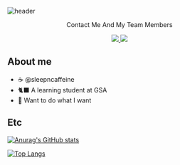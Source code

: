 ![header](https://capsule-render.vercel.app/api?type=waving&color=6F4E37&height=300&section=header&text=Sleep%27nCaffeine&fontSize=90&animation=fadeIn&fontAlignY=38&desc=Caffeine%20is%20Life&descAlignY=60&descAlign=50)
<p align='center'> Contact Me And My Team Members </p>
<p align='center'>
  <a href="mailto:parkjinjae0627@gmail.com">
    <img src="https://img.shields.io/badge/EMail%20-%23332421.svg?&style=for-the-badge&&logoColor=white"/>
  </a>
  <a href="https://github.com/0-inf">
    <img src="https://img.shields.io/badge/ZERO%20TO%20INF%20-%23000000.svg?&style=for-the-badge&&logoColor=white"/>
  </a>
</p>

## About me
* ☕ @sleepncaffeine
* 🐈‍⬛ A learning student at GSA
* 🍫 Want to do what I want

## Etc
[![Anurag's GitHub stats](https://github-readme-stats.vercel.app/api?username=sleepncaffeine&show_icons=true&theme=dark)](https://github.com/anuraghazra/github-readme-stats)

[![Top Langs](https://github-readme-stats.vercel.app/api/top-langs/?username=sleepncaffeine&layout=compact&theme=dark)](https://github.com/anuraghazra/github-readme-stats)

